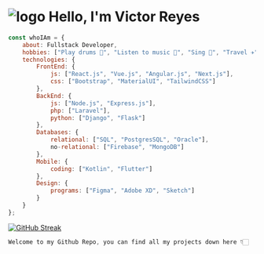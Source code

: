 # ![logo](https://user-images.githubusercontent.com/60959263/220230333-eb5c0d83-e3f4-45ce-97ee-5801553d36eb.png) Hello, I'm Victor Reyes

<!--
**vreyesg26/vreyesg26** is a ✨ _special_ ✨ repository because its `README.md` (this file) appears on your GitHub profile.

Here are some ideas to get you started:

- 🔭 I’m currently working on ...
- 🌱 I’m currently learning ...
- 👯 I’m looking to collaborate on ...
- 🤔 I’m looking for help with ...
- 💬 Ask me about ...
- 📫 How to reach me: ...
- 😄 Pronouns: ...
- ⚡ Fun fact: ...
-->

```javascript Hello
const whoIAm = {
    about: Fullstack Developer,
    hobbies: ["Play drums 🥁", "Listen to music 🎵", "Sing 🎤", "Travel ✈"],
    technologies: {
        FrontEnd: {
            js: ["React.js", "Vue.js", "Angular.js", "Next.js"],
            css: ["Bootstrap", "MaterialUI", "TailwindCSS"]
        },
        BackEnd: {
            js: ["Node.js", "Express.js"],
            php: ["Laravel"],
            python: ["Django", "Flask"]
        },
        Databases: {
            relational: ["SQL", "PostgresSQL", "Oracle"],
            no-relational: ["Firebase", "MongoDB"]
        },
        Mobile: {
            coding: ["Kotlin", "Flutter"]
        },
        Design: {
            programs: ["Figma", "Adobe XD", "Sketch"]
        }  
    }
};
```

[![GitHub Streak](https://streak-stats.demolab.com/?user=vreyesg26)](https://git.io/streak-stats)

```javascript
Welcome to my Github Repo, you can find all my projects down here 👇🏻
```
